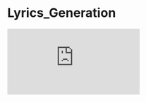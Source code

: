 # Lyrics_Generation

![alt text](https://github.com/Eslsamu/Lyrics_Generation/blob/master/confmat_noembeddings.pdf)
